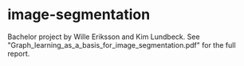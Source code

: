 # image-segmentation
Bachelor project by Wille Eriksson and Kim Lundbeck. See "Graph_learning_as_a_basis_for_image_segmentation.pdf" for the full report.
